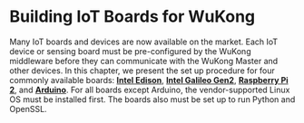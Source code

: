 # Building IoT Boards for WuKong

Many IoT boards and devices are now  available on the market. Each  IoT device or sensing board must be pre-configured by the WuKong middleware before they can communicate with the WuKong Master and other devices. In this chapter, we present the set up procedure for four commonly available boards: **[Intel Edison](Ch3_Board_Setup_for_Intel_Edison.md)**, **[Intel Galileo Gen2](Ch3_Board_Setup_for_Intel_Galileo_Gen_2.md)**, **[Raspberry Pi 2](Ch3_Boardsetup_for_Raspberry_Pi_Board.md)**, and **[Arduino]()**. For all boards except Arduino, the vendor-supported Linux OS must be installed first. The boards also must be set up to run Python and OpenSSL.